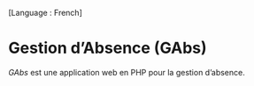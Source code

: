 [Language : French]

# Gestion d’Absence (GAbs)
*GAbs* est une application web en PHP pour la gestion d’absence.
